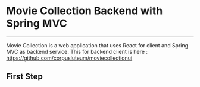 # Movie Collection Backend with Spring MVC
---

Movie Collection is a web application that uses React for client and Spring MVC as backend service. 
This for backend client is here : https://github.com/corpusluteum/moviecollectionui

## First Step

